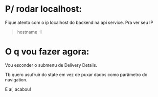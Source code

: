 # P/ rodar localhost:

Fique atento com o ip localhost do backend na api service. Pra ver seu IP

> hostname -I

# O q vou fazer agora:

Vou esconder o submenu de Delivery Details.

Tb quero usufruir do state em vez de puxar dados como parâmetro do navigation.

E aí, acabou!
